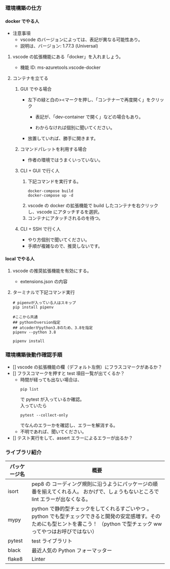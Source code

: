 ### 環境構築の仕方

#### docker でやる人

- 注意事項
  - vscode のバージョンによっては、表記が異なる可能性あり。
  - 説明は、バージョン: 1.77.3 (Universal)

1. vscode の拡張機能にある「docker」を入れましょう。

   - 機能 ID: ms-azuretools.vscode-docker

1. コンテナを立てる

   1. GUI でやる場合

      - 左下の緑と白の><マークを押し、「コンテナーで再度開く」をクリック

        - 表記が、「dev-container で開く」などの場合もあり。

        - わからなければ個別に聞いてください。

      - 放置していれば、勝手に開きます。

   1. コマンドパレットを利用する場合
      - 作者の環境ではうまくいっていない。
   1. CLI + GUI で行く人
      1. 下記コマンドを実行する。
         ```
         docker-compose build
         docker-compose up -d
         ```
      1. vscode の docker の拡張機能で build したコンテナを右クリックし、vscode にアタッチするを選択。
      1. コンテナにアタッチされるのを待つ。
   1. CLI + SSH で行く人
      - やり方個別で聞いてください。
      - 手順が複雑なので、推奨しないです。

#### local でやる人

1. vscode の推奨拡張機能を有効にする。
   - extensions.json の内容
1. ターミナルで下記コマンド実行

   ```
   # pipenvが入っている人はスキップ
   pip install pipenv

   #ここから共通
   ## pythonのversion指定
   ## atcoderがpython3.8のため、3.8を指定
   pipenv --python 3.8

   pipenv install
   ```

### 環境構築後動作確認手順

- [] vscode の拡張機能の欄（デフォルト左側）にフラスコマークがあるか？
- [] フラスコマークを押すと test 項目一覧が出てくるか？
  - 時間が経っても出ない場合は、
    ```
    pip list
    ```
    で pytest が入っているか確認。  
    入っていたら
    ```
    pytest --collect-only
    ```
    でなんのエラーかを確認し、エラーを解消する。
  - 不明であれば、聞いてください。
- [] テスト実行をして、assert エラーによるエラーが出るか？

### ライブラリ紹介

| パッケージ名 | 概要                                                                                                                                                                              |
| ------------ | --------------------------------------------------------------------------------------------------------------------------------------------------------------------------------- |
| isort        | pep8 の コーディング規則に沿うようにパッケージの順番を揃えてくれる人。 おかげで、しょうもないところで lint エラーが出なくなる。                                                   |
| mypy         | python で静的型チェックをしてくれるすごいやつ 。python でも型チェックできると開発の安定感増す。そのためにも型ヒントを書こう！ （python で型チェック ww ってやつはお呼びではない） |
| pytest       | test ライブラリト                                                                                                                                                                 |
| black        | 最近人気の Python フォーマッター                                                                                                                                                  |
| flake8       | Linter                                                                                                                                                                            |
